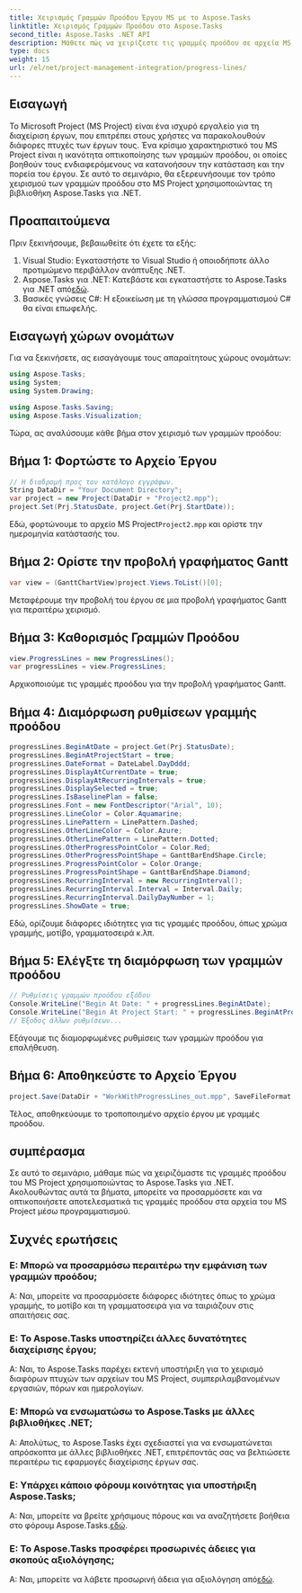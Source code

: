 ```yaml
---
title: Χειρισμός Γραμμών Προόδου Έργου MS με το Aspose.Tasks
linktitle: Χειρισμός Γραμμών Προόδου στο Aspose.Tasks
second_title: Aspose.Tasks .NET API
description: Μάθετε πώς να χειρίζεστε τις γραμμές προόδου σε αρχεία MS Project χρησιμοποιώντας το Aspose.Tasks για .NET, βελτιώνοντας την οπτικοποίηση και τη διαχείριση του έργου.
type: docs
weight: 15
url: /el/net/project-management-integration/progress-lines/
---
```

## Εισαγωγή
Το Microsoft Project (MS Project) είναι ένα ισχυρό εργαλείο για τη διαχείριση έργων, που επιτρέπει στους χρήστες να παρακολουθούν διάφορες πτυχές των έργων τους. Ένα κρίσιμο χαρακτηριστικό του MS Project είναι η ικανότητα οπτικοποίησης των γραμμών προόδου, οι οποίες βοηθούν τους ενδιαφερόμενους να κατανοήσουν την κατάσταση και την πορεία του έργου. Σε αυτό το σεμινάριο, θα εξερευνήσουμε τον τρόπο χειρισμού των γραμμών προόδου στο MS Project χρησιμοποιώντας τη βιβλιοθήκη Aspose.Tasks για .NET.
## Προαπαιτούμενα
Πριν ξεκινήσουμε, βεβαιωθείτε ότι έχετε τα εξής:
1. Visual Studio: Εγκαταστήστε το Visual Studio ή οποιοδήποτε άλλο προτιμώμενο περιβάλλον ανάπτυξης .NET.
2.  Aspose.Tasks για .NET: Κατεβάστε και εγκαταστήστε το Aspose.Tasks για .NET από[εδώ](https://releases.aspose.com/tasks/net/).
3. Βασικές γνώσεις C#: Η εξοικείωση με τη γλώσσα προγραμματισμού C# θα είναι επωφελής.

## Εισαγωγή χώρων ονομάτων
Για να ξεκινήσετε, ας εισαγάγουμε τους απαραίτητους χώρους ονομάτων:
```csharp
using Aspose.Tasks;
using System;
using System.Drawing;

using Aspose.Tasks.Saving;
using Aspose.Tasks.Visualization;
```
Τώρα, ας αναλύσουμε κάθε βήμα στον χειρισμό των γραμμών προόδου:
## Βήμα 1: Φορτώστε το Αρχείο Έργου
```csharp
// Η διαδρομή προς τον κατάλογο εγγράφων.
String DataDir = "Your Document Directory";
var project = new Project(DataDir + "Project2.mpp");
project.Set(Prj.StatusDate, project.Get(Prj.StartDate));
```
 Εδώ, φορτώνουμε το αρχείο MS Project`Project2.mpp` και ορίστε την ημερομηνία κατάστασής του.
## Βήμα 2: Ορίστε την προβολή γραφήματος Gantt
```csharp
var view = (GanttChartView)project.Views.ToList()[0];
```
Μεταφέρουμε την προβολή του έργου σε μια προβολή γραφήματος Gantt για περαιτέρω χειρισμό.
## Βήμα 3: Καθορισμός Γραμμών Προόδου
```csharp
view.ProgressLines = new ProgressLines();
var progressLines = view.ProgressLines;
```
Αρχικοποιούμε τις γραμμές προόδου για την προβολή γραφήματος Gantt.
## Βήμα 4: Διαμόρφωση ρυθμίσεων γραμμής προόδου
```csharp
progressLines.BeginAtDate = project.Get(Prj.StatusDate);
progressLines.BeginAtProjectStart = true;
progressLines.DateFormat = DateLabel.DayDddd;
progressLines.DisplayAtCurrentDate = true;
progressLines.DisplayAtRecurringIntervals = true;
progressLines.DisplaySelected = true;
progressLines.IsBaselinePlan = false;
progressLines.Font = new FontDescriptor("Arial", 10);
progressLines.LineColor = Color.Aquamarine;
progressLines.LinePattern = LinePattern.Dashed;
progressLines.OtherLineColor = Color.Azure;
progressLines.OtherLinePattern = LinePattern.Dotted;
progressLines.OtherProgressPointColor = Color.Red;
progressLines.OtherProgressPointShape = GanttBarEndShape.Circle;
progressLines.ProgressPointColor = Color.Orange;
progressLines.ProgressPointShape = GanttBarEndShape.Diamond;
progressLines.RecurringInterval = new RecurringInterval();
progressLines.RecurringInterval.Interval = Interval.Daily;
progressLines.RecurringInterval.DailyDayNumber = 1;
progressLines.ShowDate = true;
```
Εδώ, ορίζουμε διάφορες ιδιότητες για τις γραμμές προόδου, όπως χρώμα γραμμής, μοτίβο, γραμματοσειρά κ.λπ.
## Βήμα 5: Ελέγξτε τη διαμόρφωση των γραμμών προόδου
```csharp
// Ρυθμίσεις γραμμών προόδου εξόδου
Console.WriteLine("Begin At Date: " + progressLines.BeginAtDate);
Console.WriteLine("Begin At Project Start: " + progressLines.BeginAtProjectStart);
// Έξοδος άλλων ρυθμίσεων...
```
Εξάγουμε τις διαμορφωμένες ρυθμίσεις των γραμμών προόδου για επαλήθευση.
## Βήμα 6: Αποθηκεύστε το Αρχείο Έργου
```csharp
project.Save(DataDir + "WorkWithProgressLines_out.mpp", SaveFileFormat.Mpp);
```
Τέλος, αποθηκεύουμε το τροποποιημένο αρχείο έργου με γραμμές προόδου.

## συμπέρασμα
Σε αυτό το σεμινάριο, μάθαμε πώς να χειριζόμαστε τις γραμμές προόδου του MS Project χρησιμοποιώντας το Aspose.Tasks για .NET. Ακολουθώντας αυτά τα βήματα, μπορείτε να προσαρμόσετε και να οπτικοποιήσετε αποτελεσματικά τις γραμμές προόδου στα αρχεία του MS Project μέσω προγραμματισμού.
## Συχνές ερωτήσεις
### Ε: Μπορώ να προσαρμόσω περαιτέρω την εμφάνιση των γραμμών προόδου;
Α: Ναι, μπορείτε να προσαρμόσετε διάφορες ιδιότητες όπως το χρώμα γραμμής, το μοτίβο και τη γραμματοσειρά για να ταιριάζουν στις απαιτήσεις σας.
### Ε: Το Aspose.Tasks υποστηρίζει άλλες δυνατότητες διαχείρισης έργου;
Α: Ναι, το Aspose.Tasks παρέχει εκτενή υποστήριξη για το χειρισμό διαφόρων πτυχών των αρχείων του MS Project, συμπεριλαμβανομένων εργασιών, πόρων και ημερολογίων.
### Ε: Μπορώ να ενσωματώσω το Aspose.Tasks με άλλες βιβλιοθήκες .NET;
Α: Απολύτως, το Aspose.Tasks έχει σχεδιαστεί για να ενσωματώνεται απρόσκοπτα με άλλες βιβλιοθήκες .NET, επιτρέποντάς σας να βελτιώσετε περαιτέρω τις εφαρμογές διαχείρισης έργων σας.
### Ε: Υπάρχει κάποιο φόρουμ κοινότητας για υποστήριξη Aspose.Tasks;
 Α: Ναι, μπορείτε να βρείτε χρήσιμους πόρους και να αναζητήσετε βοήθεια στο φόρουμ Aspose.Tasks.[εδώ](https://forum.aspose.com/c/tasks/15).
### Ε: Το Aspose.Tasks προσφέρει προσωρινές άδειες για σκοπούς αξιολόγησης;
 Α: Ναι, μπορείτε να λάβετε προσωρινή άδεια για αξιολόγηση από[εδώ](https://purchase.aspose.com/temporary-license/).